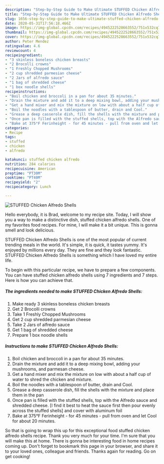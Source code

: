 ```yaml
---
description: "Step-by-Step Guide to Make Ultimate STUFFED Chicken Alfredo Shells"
title: "Step-by-Step Guide to Make Ultimate STUFFED Chicken Alfredo Shells"
slug: 1656-step-by-step-guide-to-make-ultimate-stuffed-chicken-alfredo-shells
date: 2020-05-31T17:56:18.466Z
image: https://img-global.cpcdn.com/recipes/4945222528663552/751x532cq70/stuffed-chicken-alfredo-shells-recipe-main-photo.jpg
thumbnail: https://img-global.cpcdn.com/recipes/4945222528663552/751x532cq70/stuffed-chicken-alfredo-shells-recipe-main-photo.jpg
cover: https://img-global.cpcdn.com/recipes/4945222528663552/751x532cq70/stuffed-chicken-alfredo-shells-recipe-main-photo.jpg
author: Peter Mendez
ratingvalue: 4.6
reviewcount: 4
recipeingredient:
- "3 skinless boneless chicken breasts"
- "2 Brocolli crowns"
- "1 Freshly Chopped Mushrooms"
- "2 cup shredded parmesian cheese"
- "2 Jars of alfredo sauce"
- "1 bag of shredded cheese"
- "1 box noodle shells"
recipeinstructions:
- "Boil chicken and broccoli in a pan for about 35 minutes."
- "Drain the mixture and add it to a deep mixing bowl, adding your mushrooms, and parmesan cheese."
- "Get a hand mixer and mix the mixture on low with about a half cup of water to shred the chicken and mixture."
- "Boil the noodles with a tablespoon of butter, drain and Cool."
- "Grease a deep casserole dish, fill the shells with the mixture and place them in the pan"
- "Once pan is filled with the stuffed shells, top with the Alfredo sauce and shredded cheese. [I find it best to heat the sauce first then pour evenly across the stuffed shells] and cover with aluminum foil"
- "Bake at 375°F Ferinheight - for 45 minutes - pull from oven and let Cool for about 20 minutes."
categories:
- Recipe
tags:
- stuffed
- chicken
- alfredo

katakunci: stuffed chicken alfredo 
nutrition: 284 calories
recipecuisine: American
preptime: "PT30M"
cooktime: "PT40M"
recipeyield: "2"
recipecategory: Lunch

---
```



![STUFFED Chicken Alfredo Shells](https://img-global.cpcdn.com/recipes/4945222528663552/751x532cq70/stuffed-chicken-alfredo-shells-recipe-main-photo.jpg)

Hello everybody, it is Brad, welcome to my recipe site. Today, I will show you a way to make a distinctive dish, stuffed chicken alfredo shells. One of my favorites food recipes. For mine, I will make it a bit unique. This is gonna smell and look delicious.



STUFFED Chicken Alfredo Shells is one of the most popular of current trending meals in the world. It's simple, it is quick, it tastes yummy. It's enjoyed by millions every day. They are fine and they look fantastic. STUFFED Chicken Alfredo Shells is something which I have loved my entire life.


To begin with this particular recipe, we have to prepare a few components. You can have stuffed chicken alfredo shells using 7 ingredients and 7 steps. Here is how you can achieve that.

<!--inarticleads1-->

##### The ingredients needed to make STUFFED Chicken Alfredo Shells:

1. Make ready 3 skinless boneless chicken breasts
1. Get 2 Brocolli crowns
1. Take 1 Freshly Chopped Mushrooms
1. Get 2 cup shredded parmesian cheese
1. Take 2 Jars of alfredo sauce
1. Get 1 bag of shredded cheese
1. Prepare 1 box noodle shells




<!--inarticleads2-->

##### Instructions to make STUFFED Chicken Alfredo Shells:

1. Boil chicken and broccoli in a pan for about 35 minutes.
1. Drain the mixture and add it to a deep mixing bowl, adding your mushrooms, and parmesan cheese.
1. Get a hand mixer and mix the mixture on low with about a half cup of water to shred the chicken and mixture.
1. Boil the noodles with a tablespoon of butter, drain and Cool.
1. Grease a deep casserole dish, fill the shells with the mixture and place them in the pan
1. Once pan is filled with the stuffed shells, top with the Alfredo sauce and shredded cheese. [I find it best to heat the sauce first then pour evenly across the stuffed shells] and cover with aluminum foil
1. Bake at 375°F Ferinheight - for 45 minutes - pull from oven and let Cool for about 20 minutes.




So that is going to wrap this up for this exceptional food stuffed chicken alfredo shells recipe. Thank you very much for your time. I'm sure that you will make this at home. There is gonna be interesting food in home recipes coming up. Don't forget to bookmark this page in your browser, and share it to your loved ones, colleague and friends. Thanks again for reading. Go on get cooking!
